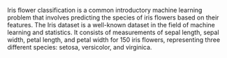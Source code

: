Iris flower classification is a common introductory machine learning problem that involves predicting the species of iris flowers based on their features. The Iris dataset is a well-known dataset in the field of machine learning and statistics. It consists of measurements of sepal length, sepal width, petal length, and petal width for 150 iris flowers, representing three different species: setosa, versicolor, and virginica.